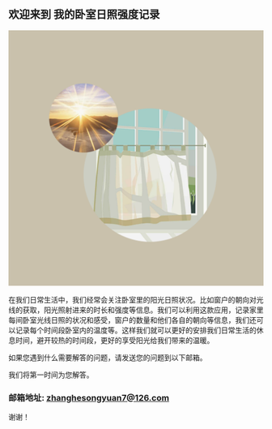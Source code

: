 ## 欢迎来到 我的卧室日照强度记录

![Image](icon-1024.png)

在我们日常生活中，我们经常会关注卧室里的阳光日照状况。比如窗户的朝向对光线的获取，阳光照射进来的时长和强度等信息。我们可以利用这款应用，记录家里每间卧室光线日照的状况和感受，窗户的数量和他们各自的朝向等信息，我们还可以记录每个时间段卧室内的温度等。这样我们就可以更好的安排我们日常生活的休息时间，避开较热的时间段，更好的享受阳光给我们带来的温暖。


如果您遇到什么需要解答的问题，请发送您的问题到以下邮箱。

我们将第一时间为您解答。

### 邮箱地址: zhanghesongyuan7@126.com

谢谢！
